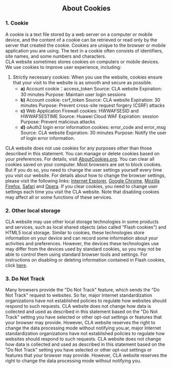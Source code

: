 ## <center>About Cookies</center>
### 1. Cookie
A cookie is a text file stored by a web server on a computer or mobile device, and the content of a cookie can be retrieved or read only by the server that created the cookie. Cookies are unique to the browser or mobile application you are using. The text in a cookie often consists of identifiers, site names, and some numbers and characters.<br>
CLA website sometimes stores cookies on computers or mobile devices. We use cookies to improve user experience, including:
1. Strictly necessary cookies: When you use the website, cookies ensure that your visit to the website is as smooth and secure as possible.
    - **a)** Account cookie：access_token
      Source: CLA website
      Expiration: 30 minutes
      Purpose: Maintain user login sessions
    - **b)** Account cookie: csrf_token
      Source: CLA website
      Expiration: 30 minutes
      Purpose: Prevent cross-site request forgery (CSRF) attacks
    - **c)** Web Application Firewall cookies: HWWAFSESID and HWWAFSESTIME
      Source: Huawei Cloud WAF
      Expiration: session
      Purpose: Prevent malicious attacks
    - **d)** oAuth2 login error information cookies: error_code and error_msg
      Source: CLA website
      Expiration: 30 minutes
      Purpose: Notify the user of login error information.
   
CLA website does not use cookies for any purposes other than those described in this statement. You can manage or delete cookies based on your preferences. For details, visit  [AboutCookies.org](https://www.aboutcookies.org/). You can clear all cookies saved on your computer. Most browsers are set to block cookies. But if you do so, you need to change the user settings yourself every time you visit our website. For details about how to change the browser settings, please visit the following links:  [Internet Explorer](http://windows.microsoft.com/en-gb/internet-explorer/delete-manage-cookies),  [Google Chrome](https://support.google.com/chrome/answer/95647?hl=en),  [Mozilla Firefox](https://support.mozilla.org/en-US/kb/cookies-information-websites-store-on-your-computer?redirectlocale=en-US&redirectslug=Cookies),  [Safari](https://support.apple.com/kb/PH19214?locale=en_US&viewlocale=en_US)  and  [Opera](http://www.opera.com/help/tutorials/security/privacy/).
If you clear cookies, you need to change user settings each time you visit the CLA website. Note that disabling cookies may affect all or some functions of these services.
### 2. Other local storage
CLA website may use other local storage technologies in some products and services, such as local shared objects (also called "Flash cookies") and HTML5 local storage. Similar to cookies, these technologies store information on your device and can record some information about your activities and preferences. However, the devices these technologies use may differ from the devices used by standard cookies, so you may not be able to control them using standard browser tools and settings. For instructions on disabling or deleting information contained in Flash cookies, click  [here](https://helpx.adobe.com/flash-player/kb/disable-local-shared-objects-flash.html).
### 3. Do Not Track
Many browsers provide the "Do Not Track" feature, which sends the "Do Not Track" request to websites. So far, major Internet standardization organizations have not established policies to regulate how websites should respond to such requests. CLA website does not change how data is collected and used as described in this statement based on the "Do Not Track" setting you have selected or other opt-out settings or features that your browser may provide. However, CLA website reserves the right to change the data processing mode without notifying you.ar, major Internet standardization organizations have not established policies to regulate how websites should respond to such requests. CLA website does not change how data is collected and used as described in this statement based on the "Do Not Track" setting you have selected or other opt-out settings or features that your browser may provide. However, CLA website reserves the right to change the data processing mode without notifying you.